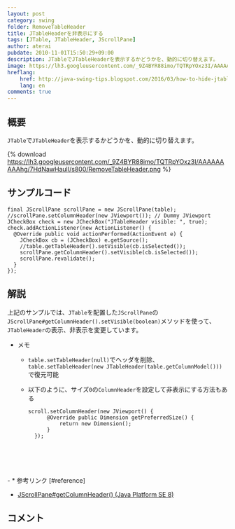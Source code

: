```yaml
---
layout: post
category: swing
folder: RemoveTableHeader
title: JTableHeaderを非表示にする
tags: [JTable, JTableHeader, JScrollPane]
author: aterai
pubdate: 2010-11-01T15:50:29+09:00
description: JTableでJTableHeaderを表示するかどうかを、動的に切り替えます。
image: https://lh3.googleusercontent.com/_9Z4BYR88imo/TQTRpYOxz3I/AAAAAAAAAhg/7HdNawHaulI/s800/RemoveTableHeader.png
hreflang:
    href: http://java-swing-tips.blogspot.com/2016/03/how-to-hide-jtableheader.html
    lang: en
comments: true
---
```

## 概要
`JTable`で`JTableHeader`を表示するかどうかを、動的に切り替えます。

{% download https://lh3.googleusercontent.com/_9Z4BYR88imo/TQTRpYOxz3I/AAAAAAAAAhg/7HdNawHaulI/s800/RemoveTableHeader.png %}

## サンプルコード
<pre class="prettyprint"><code>final JScrollPane scrollPane = new JScrollPane(table);
//scrollPane.setColumnHeader(new JViewport()); // Dummy JViewport
JCheckBox check = new JCheckBox("JTableHeader visible: ", true);
check.addActionListener(new ActionListener() {
  @Override public void actionPerformed(ActionEvent e) {
    JCheckBox cb = (JCheckBox) e.getSource();
    //table.getTableHeader().setVisible(cb.isSelected());
    scrollPane.getColumnHeader().setVisible(cb.isSelected());
    scrollPane.revalidate();
  }
});
</code></pre>

## 解説
上記のサンプルでは、`JTable`を配置した`JScrollPane`の`JScrollPane#getColumnHeader().setVisible(boolean)`メソッドを使って、`JTableHeader`の表示、非表示を変更しています。

- メモ
    - `table.setTableHeader(null)`でヘッダを削除、`table.setTableHeader(new JTableHeader(table.getColumnModel()))`で復元可能
    - 以下のように、サイズ`0`の`ColumnHeader`を設定して非表示にする方法もある
        
        <pre class="prettyprint"><code>scroll.setColumnHeader(new JViewport() {
            @Override public Dimension getPreferredSize() {
                return new Dimension();
            }
        });
</code></pre>
    - * 参考リンク [#reference]
- [JScrollPane#getColumnHeader() (Java Platform SE 8)](https://docs.oracle.com/javase/jp/8/docs/api/javax/swing/JScrollPane.html#getColumnHeader--)

<!-- dummy comment line for breaking list -->

## コメント
